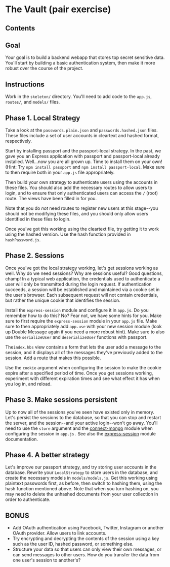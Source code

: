 # The Vault (pair exercise)

## Contents


## Goal

Your goal is to build a backend webapp that stores top secret sensitive data.
You'll start by building a basic authentication system, then make it more robust
over the course of the project.


## Instructions

Work in the `skeleton/` directory. You'll need to add code to the `app.js`,
`routes/`, and `models/` files.


## Phase 1. Local Strategy

Take a look at the `passwords.plain.json` and `passwords.hashed.json` files.
These files include a set of user accounts in cleartext and hashed format,
respectively.

Start by installing passport and the passport-local strategy. In the past, we gave
you an Express application with passport and passport-local already installed.
Well...now you are all grown up. Time to install them on your own!
(Hint: Try `npm install passport` and `npm install passport-local`. Make sure to then
require both in your `app.js` file appropriately. 

Then build your own strategy to authenticate users using the accounts in these files. You should
also add the necessary routes to allow users to login, and to ensure that only
authenticated users can access the `/` (root) route. The views have been filled
in for you.

Note that you do *not* need routes to register new users at this stage--you
should not be modifying these files, and you should only allow users identified
in these files to login.

Once you've got this working using the cleartext file, try getting it to work
using the hashed version. Use the hash function provided in `hashPassword.js`.


## Phase 2. Sessions

Once you've got the local strategy working, let's get sessions working as well.
Why do we need sessions? Why are sessions useful? Good questions, champ! 
In a typical web application, the credentials used to authenticate a user
will only be transmitted during the login request. If authentication succeeds,
a session will be established and maintained via a cookie set in the user's browser.
Each subsequent request will not contain credentials, but rather the unique 
cookie that identifies the session.

Install the `express-session` module and configure it in `app.js`. Do you remember
how to do this? No? Fear not, we have some hints for you. Make sure to first require
the `express-session` module in your `app.js` file. Make sure to then appropriately
add `app.use` with your new session module (look up Double Message again if you 
need a more robust hint). Make sure to also use the `serializeUser` and `deserializeUser`
functions with passport. 

The`index.hbs` view contains a form that lets the user add a message to the
session, and it displays all of the messages they've previously added to the
session. Add a route that makes this possible.

Use the `cookie` argument when configuring the session to make the cookie expire
after a specified period of time. Once you get sessions working, experiment with
different expiration times and see what effect it has when you log in, and
reload.


## Phase 3. Make sessions persistent

Up to now all of the sessions you've seen have existed only in memory. Let's
persist the sessions to the database, so that you can stop and restart the
server, and the session--and your active login--won't go away. You'll need to
use the `store` argument and the
[connect-mongo](https://github.com/kcbanner/connect-mongo) module when
configuring the session in `app.js.` See also the
[express-session](https://github.com/expressjs/session) module documentation.


## Phase 4. A better strategy

Let's improve our passport strategy, and try storing user accounts in the
database. Rewrite your `LocalStrategy` to store users in the database, and
create the necessary models in `models/models.js`. Get this working using
plaintext passwords first, as before, then switch to hashing them, using the
hash function mentioned above. Note that when you turn hashing on, you may need
to delete the unhashed documents from your user collection in order to
authenticate.


## BONUS

- Add OAuth authentication using Facebook, Twitter, Instagram or another OAuth
  provider. Allow users to link accounts.
- Try encrypting and decrypting the contents of the session using a key such as
  the user ID, hashed password, or something else.
- Structure your data so that users can only view their own messages, or can
  send messages to other users. How do you transfer the data from one user's
  session to another's?
